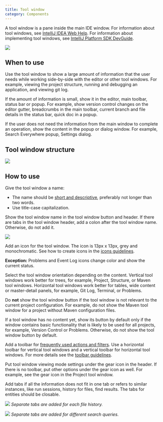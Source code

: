 ```yaml
---
title: Tool window
category: Components
---
```


A tool window is a pane inside the main IDE window. For information about tool windows, see [IntelliJ IDEA Web Help](https://www.jetbrains.com/help/idea/tool-windows.html). For information about implementing tool windows, see [IntelliJ Platform SDK DevGuide](https://jetbrains.org/intellij/sdk/docs/user_interface_components/tool_windows.html).

<img style="margin-left: 0;" src="{{site.baseurl}}/images/tool_window/example.png">


## When to use

Use the tool window to show a large amount of information that the user needs while working side-by-side with the editor or other tool windows. For example, viewing the project structure, running and debugging an application, and viewing git log.

If the amount of information is small, show it in the editor, main toolbar, status bar or popup. For example, show version control changes on the editor gutter, breadcrumbs in the main toolbar, current branch and file details in the status bar, quick doc in a popup.

If the user does not need the information from the main window to complete an operation, show the content in the popup or dialog window. For example, Search Everywhere popup, Settings dialog.


## Tool window structure

![]({{site.baseurl}}/images/tool_window/structure.png)


## How to use

Give the tool window a name:
* The name should be [short and descriptive]({{site.baseurl}}/text/writing_short/), preferably not longer than two words.
* Use title-case capitalization.

Show the tool window name in the tool window button and header. If there are tabs in the tool window header, add a colon after the tool window name. Otherwise, do not add it.

![]({{site.baseurl}}/images/tool_window/pull_requests.png)

Add an icon for the tool window. The icon is 13px x 13px, grey and monochromatic. See how to create icons in the [icons guidelines]({{site.baseurl}}/principles/icons/).

<p class="noanchor"> <b>Exception:</b> Problems and Event Log icons change color and show the current status.</p>

Select the tool window orientation depending on the content. Vertical tool windows work better for trees, for example, Project, Structure, or Maven tool windows. Horizontal tool windows work better for tables, wide content or master-detail panels, for example, Git Log, Terminal, or Problems.

Do **not** show the tool window button if the tool window is not relevant to the current project configuration. For example, do not show the Maven tool window for a project without Maven configuration files.

If a tool window has no content yet, show its button by default only if the window contains basic functionality that is likely to be used for all projects, for example, Version Control or Problems. Otherwise, do not show the tool window button by default.

Add a toolbar for [frequently used actions and filters]({{site.baseurl}}/controls/toolbar/#what-items-to-add-on-toolbar). Use a horizontal toolbar for vertical tool windows and a vertical toolbar for horizontal tool windows. For more details see the [toolbar guidelines]({{site.baseurl}}/controls/toolbar/#sizes-and-placement).

Put tool window viewing mode settings under the gear icon in the header. If there is no toolbar, put other options under the gear icon as well. For example, see the gear icon in the Project tool window.

Add tabs if all the information does not fit in one tab or refers to similar instances, like run sessions, history for files, find results. The tabs for entities should be closable.

![]({{site.baseurl}}/images/tool_window/git.png)
*Separate tabs are added for each file history.*

![]({{site.baseurl}}/images/tool_window/find.png)
*Separate tabs are added for different search queries.*

